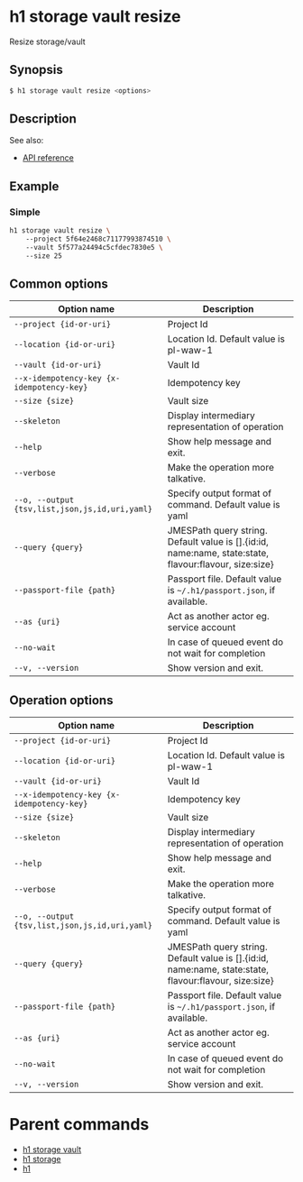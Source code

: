 
# h1 storage vault resize

Resize storage/vault

## Synopsis

```bash
$ h1 storage vault resize <options>
```

## Description

See also:

* [API reference](https://api.hyperone.com/v2/docs#operation/storage_project_vault_resize)

## Example


### Simple

```bash
h1 storage vault resize \ 
	--project 5f64e2468c71177993874510 \ 
	--vault 5f577a24494c5cfdec7830e5 \ 
	--size 25
```

## Common options

| Option name                                        | Description                                                                                               |
| -------------------------------------------------- | --------------------------------------------------------------------------------------------------------- |
| ```--project {id-or-uri}```                        | Project Id                                                                                                |
| ```--location {id-or-uri}```                       | Location Id. Default value is pl-waw-1                                                                    |
| ```--vault {id-or-uri}```                          | Vault Id                                                                                                  |
| ```--x-idempotency-key {x-idempotency-key}```      | Idempotency key                                                                                           |
| ```--size {size}```                                | Vault size                                                                                                |
| ```--skeleton```                                   | Display intermediary representation of operation                                                          |
| ```--help```                                       | Show help message and exit.                                                                               |
| ```--verbose```                                    | Make the operation more talkative.                                                                        |
| ```--o, --output {tsv,list,json,js,id,uri,yaml}``` | Specify output format of command. Default value is yaml                                                   |
| ```--query {query}```                              | JMESPath query string. Default value is [].\{id:id, name:name, state:state, flavour:flavour, size:size\}  |
| ```--passport-file {path}```                       | Passport file. Default value is ```~/.h1/passport.json```, if available.                                  |
| ```--as {uri}```                                   | Act as another actor eg. service account                                                                  |
| ```--no-wait```                                    | In case of queued event do not wait for completion                                                        |
| ```--v, --version```                               | Show version and exit.                                                                                    |

## Operation options

| Option name                                        | Description                                                                                               |
| -------------------------------------------------- | --------------------------------------------------------------------------------------------------------- |
| ```--project {id-or-uri}```                        | Project Id                                                                                                |
| ```--location {id-or-uri}```                       | Location Id. Default value is pl-waw-1                                                                    |
| ```--vault {id-or-uri}```                          | Vault Id                                                                                                  |
| ```--x-idempotency-key {x-idempotency-key}```      | Idempotency key                                                                                           |
| ```--size {size}```                                | Vault size                                                                                                |
| ```--skeleton```                                   | Display intermediary representation of operation                                                          |
| ```--help```                                       | Show help message and exit.                                                                               |
| ```--verbose```                                    | Make the operation more talkative.                                                                        |
| ```--o, --output {tsv,list,json,js,id,uri,yaml}``` | Specify output format of command. Default value is yaml                                                   |
| ```--query {query}```                              | JMESPath query string. Default value is [].\{id:id, name:name, state:state, flavour:flavour, size:size\}  |
| ```--passport-file {path}```                       | Passport file. Default value is ```~/.h1/passport.json```, if available.                                  |
| ```--as {uri}```                                   | Act as another actor eg. service account                                                                  |
| ```--no-wait```                                    | In case of queued event do not wait for completion                                                        |
| ```--v, --version```                               | Show version and exit.                                                                                    |

# Parent commands

* [h1 storage vault](./../README.md)
* [h1 storage](./../../README.md)
* [h1](./../../../README.md)

